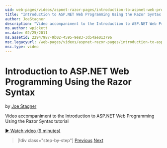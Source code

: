 ```yaml
---
uid: web-pages/videos/aspnet-razor-pages/introduction-to-aspnet-web-programming-using-the-razor-syntax
title: "Introduction to ASP.NET Web Programming Using the Razor Syntax | Microsoft Docs"
author: JoeStagner
description: "Video accompaniment to the Introduction to ASP.NET Web Programming Using the Razor Syntax tutorial"
ms.author: wpickett
ms.date: 02/25/2011
ms.assetid: 22947987-9b02-4595-9e83-3d54ae013796
msc.legacyurl: /web-pages/videos/aspnet-razor-pages/introduction-to-aspnet-web-programming-using-the-razor-syntax
msc.type: video
---
```

# Introduction to ASP.NET Web Programming Using the Razor Syntax

by [Joe Stagner](https://github.com/JoeStagner)

Video accompaniment to the Introduction to ASP.NET Web Programming Using the Razor Syntax tutorial

[&#9654; Watch video (9 minutes)](https://channel9.msdn.com/Blogs/ASP-NET-Site-Videos/introduction-to-aspnet-web-programming-using-the-razor-syntax)

> [!div class="step-by-step"]
> [Previous](getting-started-with-webmatrix-and-aspnet-web-pages.md)
> [Next](creating-a-consistent-look-part-1.md)

